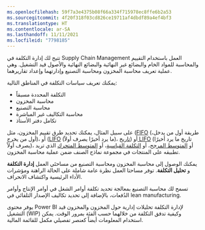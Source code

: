 ```yaml
---
ms.openlocfilehash: 59f7a3e4375b08f66a334f715978ec8ffe6b2a53
ms.sourcegitcommit: 4f20f318f03cd826ce19711af4dbdf89a4ef4bf3
ms.translationtype: HT
ms.contentlocale: ar-SA
ms.lasthandoff: 11/11/2021
ms.locfileid: "7798185"
---
```

تتيح لك إدارة التكلفة في Supply Chain Management العمل باستخدام التقييم والمحاسبة للمواد الخام والبضائع غير النهائية والبضائع النهائية والأصول قيد التشغيل. وهي عملية تعريف محاسبة المخزون ومحاسبة التصنيع وإدارتهما وإعداد تقاريرهما.
 
يمكنك تعريف سياسات التكلفة في المناطق التالية:

- التكلفة المحددة مسبقاً
- محاسبة المخزون
- محاسبة التصنيع
- محاسبة التكاليف غير المباشرة
- تكامل دفتر الأستاذ

على سبيل المثال، يمكنك تحديد طرق تقييم المخزون، مثل ([FIFO](/dynamics365/supply-chain/cost-management/fifo-physical-value-marking/?azure-portal=true) (طريقة أول من يدخل، أول من يخرج)، أو ([LIFO](/dynamics365/supply-chain/cost-management/lifo-physical-value-marking/?azure-portal=true) (ما يرد أخيرًا يصرف أولاً)، أو ([تاريخ LIFO](/dynamics365/supply-chain/cost-management/lifo-date-physical-value-marking/?azure-portal=true) (تاريخ ما يرد أخيرًا يصرف أولاً)، أو [المتوسط المرجح](/dynamics365/supply-chain/cost-management/weighted-average-date/?azure-portal=true)، أو [التكلفة القياسية](/dynamics365/supply-chain/cost-management/prerequisites-standard-costs/?azure-portal=true)، أو [المتوسط المتحرك](/dynamics365/supply-chain/cost-management/moving-average/?azure-portal=true) الذي تريد تطبيقه على المنتجات في مجموعة نماذج الصنف ضمن عملية محاسبة المخزون.

يمكنك الوصول إلى محاسبة المخزون ومحاسبة التصنيع من مساحتَي العمل **إدارة التكلفة** و **تحليل التكلفة**. توفر مساحتا العمل نظرة عامة شاملة على الحالة الراهنة ومؤشرات الأداء الرئيسية واكتشاف الانحراف.

تسمح لك محاسبة التصنيع بمعالجة تحديد تكلفة أوامر الشغل في أوامر الإنتاج وأوامر الدُفعات، بالإضافة إلى تحديد تكاليف الإصدار التلقائي في lean manufacturing.

يوفر محتوى Power BI لإدارة التكلفة تحليلات إدارية حول المخزون والمخزون قيد التشغيل (WIP) وكيفية تدفق التكلفة من خلالهما حسب الفئة بمرور الوقت. يمكن استخدام المعلومات أيضاً كعنصر تفصيلي مكمل للقائمة المالية.

